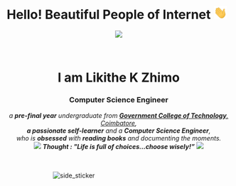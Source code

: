 # Hello! Beautiful People of Internet <img src="https://raw.githubusercontent.com/ABSphreak/ABSphreak/master/gifs/Hi.gif" width="30px">

<p align="center">
  <img src="https://s27389.pcdn.co/wp-content/uploads/2019/08/AdobeStock_244675452.jpeg" height="200"/>
</p>
<br>

<h1 align="center">I am Likithe K Zhimo</h1>
<h3 align="center">Computer Science Engineer</h3>

</p>



<p align="center">
  <em>
    a <b>pre-final year</b> undergraduate from <a href="https://gct.ac.in/"> <b>Government College of Technology</b>, Coimbatore</a>, <br>
    <b>a passionate self-learner</b>  and a <b>Computer Science Engineer</b>,<br>who is <b>obsessed</b>
    with <b>reading books</b> and documenting the moments.
  </em> 
  <br>
  <img src="https://media.giphy.com/media/gH3LO09IOiZIqePwv9/giphy.gif" width="50" /> <b><i align="center">Thought : "Life is full of choices…choose wisely!”</i></b> <img src="https://media.giphy.com/media/qjqUcgIyRjsl2/giphy.gif" width="60" />
</p>
<br><br>
<img align="right" width=400px height=400px alt="side_sticker" src="https://media.giphy.com/media/TEnXkcsHrP4YedChhA/giphy.gif" />
